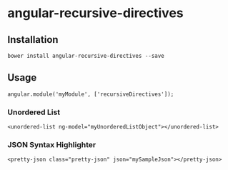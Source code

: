 angular-recursive-directives
============================

## Installation

    bower install angular-recursive-directives --save

## Usage

    angular.module('myModule', ['recursiveDirectives']);

### Unordered List

    <unordered-list ng-model="myUnorderedListObject"></unordered-list>

### JSON Syntax Highlighter

    <pretty-json class="pretty-json" json="mySampleJson"></pretty-json>